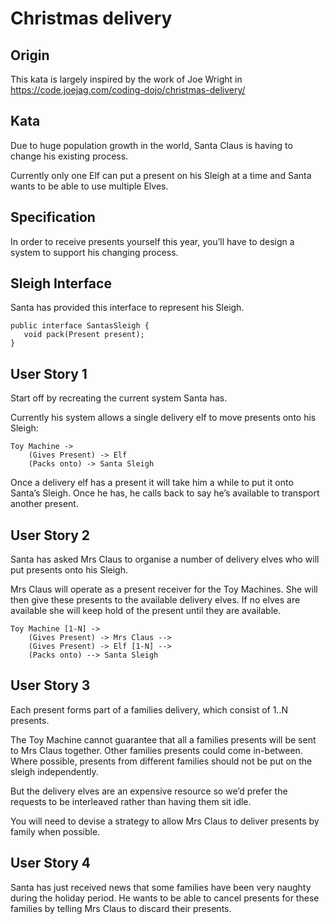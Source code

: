 # Christmas delivery
## Origin
This kata is largely inspired by the work of Joe Wright in 
https://code.joejag.com/coding-dojo/christmas-delivery/
## Kata
Due to huge population growth in the world, Santa Claus 
is having to change his existing process.

Currently only one Elf can put a present on his Sleigh at a
time and Santa wants to be able to use multiple
Elves.
## Specification
In order to receive presents yourself this year,
you’ll have to design a system to support his changing process.
## Sleigh Interface
Santa has provided this interface to represent his Sleigh.

    public interface SantasSleigh {
       void pack(Present present);
    }

## User Story 1
Start off by recreating the current system Santa has.

Currently his system allows a single delivery elf to move presents onto his Sleigh:

    Toy Machine ->
        (Gives Present) -> Elf
        (Packs onto) -> Santa Sleigh

Once a delivery elf has a present it will take him a while to put
it onto Santa’s Sleigh. Once he has, he calls back to say he’s
available to transport another present.
## User Story 2

Santa has asked Mrs Claus to organise a number of delivery
elves who will put presents onto his Sleigh.

Mrs Claus will operate as a present receiver for the
Toy Machines. She will then give these presents to the
available delivery elves. If no elves are available she
will keep hold of the present until they are available.

    Toy Machine [1-N] -> 
        (Gives Present) -> Mrs Claus --> 
        (Gives Present) -> Elf [1-N] --> 
        (Packs onto) --> Santa Sleigh

## User Story 3

Each present forms part of a families delivery, which consist of 1..N presents.

The Toy Machine cannot guarantee that all a families presents will be sent to Mrs Claus together. Other families presents could come in-between. Where possible, presents from different families should not be put on the sleigh independently.

But the delivery elves are an expensive resource so we’d prefer the requests to be interleaved rather than having them sit idle.

You will need to devise a strategy to allow Mrs Claus to deliver presents by family when possible.
## User Story 4

Santa has just received news that some families have been very naughty during the holiday period.
He wants to be able to cancel presents for these families by 
telling Mrs Claus to discard their presents.

